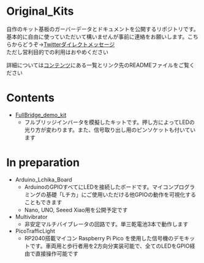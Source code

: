 # Original_Kits

自作のキット基板のガーバーデータとドキュメントを公開するリポジトリです。基本的に自由に使っていただいて構いませんが事前に連絡をお願いします。こちらからどうぞ→[Twitterダイレクトメッセージ](https://twitter.com/messages/compose?recipient_id=1358261719701721088)  
ただし営利目的での利用はおやめください

詳細については[コンテンツ](#contents)にある一覧とリンク先のREADMEファイルをご覧ください

# Contents

- [FullBridge_demo_kit](./FullBridge_demo_kit)
  - フルブリッジインバータを模擬したキットです。押し方によってLEDの光り方が変わります。また、信号取り出し用のピンソケットも付いています

# In preparation

- Arduino_Lchika_Board
  - ArduinoのGPIOすべてにLEDを接続したボードです。マイコンプログラミングの基礎「Lチカ」にご使用いただける他GPIOの動作を可視化することもできます
  - Nano, UNO, Seeed Xiao用を公開予定です
- Multivibrator
  - 非安定マルチバイブレータの回路です。単三乾電池3本で動作します
- PicoTrafficLight
  - RP2040搭載マイコン Raspberry Pi Pico を使用した信号機のデモキットです。車両用と歩行者用を2方向分実装可能で、全てのLEDをGPIO経由で直接操作可能です
